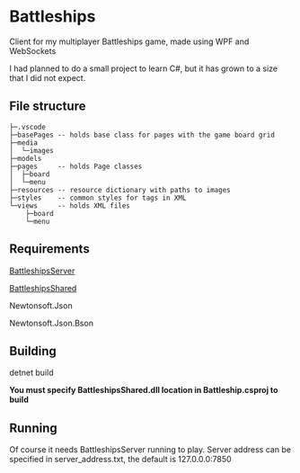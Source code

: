 # Battleships

Client for my multiplayer Battleships game, made using WPF and WebSockets

I had planned to do a small project to learn C#, but it has grown to a size that I did not expect.

## File structure
```
├─.vscode
├─basePages -- holds base class for pages with the game board grid
├─media
│  └─images
├─models
├─pages     -- holds Page classes
│  ├─board
│  └─menu
├─resources -- resource dictionary with paths to images
├─styles    -- common styles for tags in XML
└─views     -- holds XML files
    ├─board
    └─menu
 ```
 
 ## Requirements
 [BattleshipsServer](https://github.com/Awluple/BattleshipsServer)
 
 [BattleshipsShared](https://github.com/Awluple/BattleshipsShared)
 
 Newtonsoft.Json
 
 Newtonsoft.Json.Bson
 
 ## Building
 detnet build
 
**You must specify BattleshipsShared.dll location in Battleship.csproj to build**

 ## Running
 Of course it needs BattleshipsServer running to play. Server address can be specified in server_address.txt, the default is 127.0.0.0:7850
